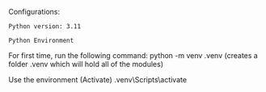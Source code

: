 Configurations:

    Python version: 3.11

    Python Environment

For first time, run the following command:
    python -m venv .venv
    (creates a folder .venv which will hold all of the modules)

Use the environment (Activate)
    .venv\Scripts\activate